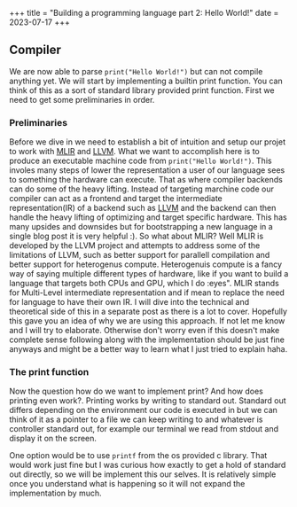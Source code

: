 +++
title = "Building a programming language part 2: Hello World!"
date = 2023-07-17
+++

## Compiler

We are now able to parse `print("Hello World!")` but can not compile anything yet.  We will start by implementing a builtin print function.
You can think of this as a sort of standard library provided print function. First we need to get some preliminaries in order.

### Preliminaries

Before we dive in we need to establish a bit of intuition and setup our projet to work with [MLIR](https://mlir.llvm.org/) and [LLVM](https://llvm.org/). 
What we want to accomplish here is to produce an executable machine code from `print("Hello World!")`. This involes many steps of lower the representation
a user of our language sees to something the hardware can execute. That as where compiler backends can do some of the heavy lifting. Instead of targeting marchine
code our compiler can act as a frontend and target the intermediate representation(IR) of a backend such as [LLVM](todo) and the backend can then handle the heavy lifting 
of optimizing and target specific hardware. This has many upsides and downsides but for bootstrapping a new language in a single blog post it is very helpful :). So what
about MLIR? Well MLIR is developed by the LLVM project and attempts to address some of the limitations of LLVM, such as better support for parallell compilation and better
support for heterogenus compute. Heterogenuis compute is a fancy way of saying multiple different types of hardware, like if you want to build a language that targets both
CPUs and GPU, which I do :eyes". MLIR stands for Multi-Level intermediate representation and if mean to replace the need for language to have their own IR. I will dive into
the technical and theoretical side of this in a separate post as there is a lot to cover. Hopefully this gave you an idea of why we are using this approach. If not let me know
and I will try to elaborate. Otherwise don't worry even if this doesn't make complete sense following along with the implementation should be just fine anyways and might be a better
way to learn what I just tried to explain haha.
### The print function

Now the question how do we want to implement print? And how does printing even work?. Printing works by writing to standard out. Standard out differs 
depending on the environment our code is executed in but we can think of it as a pointer to a file we can keep writing to and whatever is controller standard out,
for example our terminal we read from stdout and display it on the screen.

 One option would be to use `printf` from the os provided c library. 
That would work just fine but I was curious how exactly to get a hold of standard out directly, so we will be implement this our selves. It is relatively simple once you
understand what is happening so it will not expand the implementation by much.

